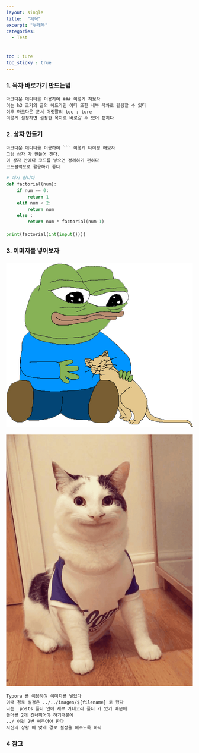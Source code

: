 ```yaml
---
layout: single
title:  "제목"
excerpt: "부제목"
categories:
  - Test


toc : ture
toc_sticky : true
---
```

<!-- 위는 머릿말임 아래부터 포스트 본문 -->

### 1. 목차 바로가기 만드는법

``` 
마크다운 에디터를 이용하여 ### 이렇게 처보자 
이는 h3 크기의 글의 헤드라인 이다 또한 세부 목차로 활용할 수 있다
이후 마크다운 문서 머릿말의 toc : ture 
이렇게 설정하면 설정한 목차로 바로갈 수 있어 편하다
```

### 2. 상자 만들기

``` 
마크다운 에디터를 이용하여 ``` 이렇게 타이핑 해보자 
그럼 상자 가 만들어 진다.
이 상자 안에다 코드를 넣으면 정리하기 편하다
코드블럭으로 활용하기 좋다 
```

~~~ python
# 예시 입니다
def factorial(num):
    if num == 0:
        return 1
    elif num < 2:
        return num
    else :
        return num * factorial(num-1)

print(factorial(int(input())))
~~~

### 3. 이미지를 넣어보자 



### ![pepe_with_cat](../../images/2022-01-01-008/pepe_with_cat.png)



![1634101392](../../images/2022-01-01-008/1634101392.png)

``` 
Typora 를 이용하여 이미지를 넣었다
이때 경로 설정은 ../../images/${filename} 로 했다
나는 _posts 폴더 안에 세부 카테고리 폴더 가 있기 때문에 
폴더를 2개 건너뛰어야 하기때문에
../ 이걸 2번 써주어야 한다 
자신의 상황 에 맞게 경로 설정을 해주도록 하자
```



### 4  참고 

